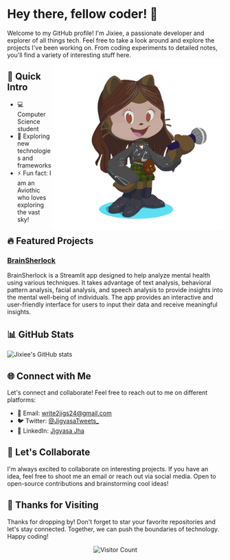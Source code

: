 
# Hey there, fellow coder! 👋

Welcome to my GitHub profile! I'm Jixiee, a passionate developer and explorer of all things tech. Feel free to take a look around and explore the projects I've been working on. From coding experiments to detailed notes, you'll find a variety of interesting stuff here.
<img align="right" width="400" src="https://github.com/Jixiee/Jixiee/blob/main/1734567897542345678.png">

## 🚀 Quick Intro

- 💻 Computer Science student
- 🌱 Exploring new technologies and frameworks
- ⚡ Fun fact: I am an Aviothic who loves exploring the vast sky!

## 🔥 Featured Projects
### [BrainSherlock](https://github.com/Jixiee/brainsherlock-jixiee)
BrainSherlock is a Streamlit app designed to help analyze mental health using various techniques. It takes advantage of text analysis, behavioral pattern analysis, facial analysis, and speech analysis to provide insights into the mental well-being of individuals. The app provides an interactive and user-friendly interface for users to input their data and receive meaningful insights.

## 📊 GitHub Stats

![Jixiee's GitHub stats](https://github-readme-stats.vercel.app/api?username=Jixiee&show_icons=true&theme=gruvbox&rank_icon=github)

## 🌐 Connect with Me
Let's connect and collaborate! Feel free to reach out to me on different platforms:

- 📧 Email: [write2jigs24@gmail.com](mailto:write2jigs24@gmail.com)
- 🐦 Twitter: [@JigyasaTweets_](https://twitter.com/JigyasaTweets_)
- 💼 LinkedIn: [Jigyasa Jha](https://www.linkedin.com/in/Jigyasa-Jha/)

## 🤝 Let's Collaborate

I'm always excited to collaborate on interesting projects. If you have an idea, feel free to shoot me an email or reach out via social media. Open to open-source contributions and brainstorming cool ideas!

## 🎉 Thanks for Visiting

Thanks for dropping by! Don't forget to star your favorite repositories and let's stay connected. Together, we can push the boundaries of technology. Happy coding!

<p align="center">
  <img src="https://komarev.com/ghpvc/?username=Jixiee" alt="Visitor Count">
</p>

